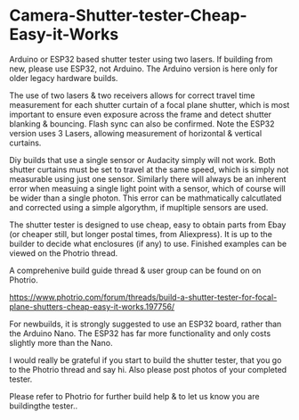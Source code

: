 # Camera-Shutter-tester-Cheap-Easy-it-Works
Arduino or ESP32 based shutter tester using two lasers. 
If building from new, please use ESP32, not Arduino. The Arduino version is here only for older legacy hardware builds.

The use of two lasers & two receivers allows for correct travel time measurement for each shutter curtain of a focal plane shutter, which is most important to ensure even exposure across the frame and detect shutter blanking & bouncing. Flash sync can also be confirmed. Note the ESP32 version uses 3 Lasers, allowing measurement of horizontal & vertical curtains.

Diy builds that use a single sensor or Audacity simply will not work. Both shutter curtains must be set to travel at the same speed, which is simply not measurable using just one sensor.
Similarly there will always be an inherent error when measuing a single light point with a sensor, which of course will be wider than a single photon. This error can be mathmatically calcutlated and corrected using a simple algorythm, if mupltiple sensors are used.

The shutter tester is designed to use cheap, easy to obtain parts from Ebay (or cheaper still, but longer postal times, from Aliexpress).
It is up to the builder to decide what enclosures (if any) to use. Finished examples can be viewed on the Photrio thread. 

A comprehenive build guide thread & user group can be found on on Photrio.

https://www.photrio.com/forum/threads/build-a-shutter-tester-for-focal-plane-shutters-cheap-easy-it-works.197756/

For newbuilds, it is strongly suggested to use an ESP32 board, rather than the Arduino Nano. The ESP32 has far more functionality and only costs slightly more than the Nano.

I would really be grateful if you start to build the shutter tester, that you go to the Photrio thread and say hi. Also please post photos of your completed tester.

Please refer to Photrio for further build help & to let us know you are buildingthe tester..
